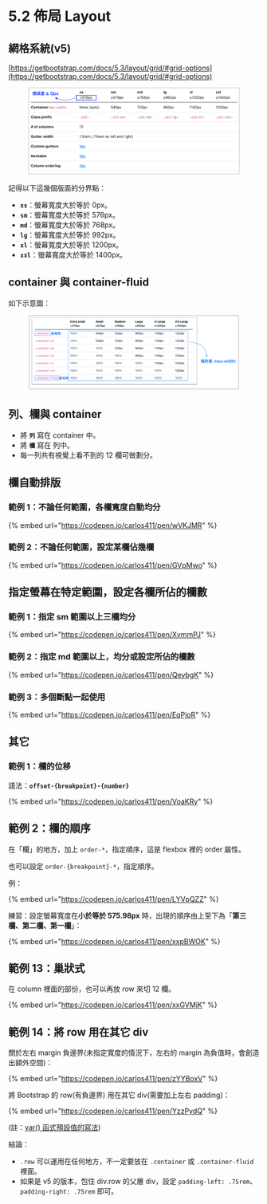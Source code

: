 # 5.2 佈局 Layout

## 網格系統(v5)

[https://getbootstrap.com/docs/5.3/layout/grid/#grid-options](https://getbootstrap.com/docs/5.3/layout/grid/#grid-options)

<figure><img src="../.gitbook/assets/bootstrap_grid_hint.png" alt=""><figcaption></figcaption></figure>

記得以下這幾個版面的分界點：

* **`xs`**：螢幕寬度大於等於 0px。
* **`sm`**：螢幕寬度大於等於 576px。
* **`md`**：螢幕寬度大於等於 768px。
* **`lg`**：螢幕寬度大於等於 992px。
* **`xl`**：螢幕寬度大於等於 1200px。
* **`xxl`**：螢幕寬度大於等於 1400px。



## container 與 container-fluid

如下示意圖：

<figure><img src="../.gitbook/assets/bootstrap_container.png" alt=""><figcaption></figcaption></figure>



## 列、欄與 container

* 將 **`列`** 寫在 container 中。
* 將 **`欄`** 寫在 列中。
* 每一列共有視覺上看不到的 12 欄可做劃分。



## 欄自動排版



### 範例 1：不論任何範圍，各欄寬度自動均分

{% embed url="https://codepen.io/carlos411/pen/wVKJMR" %}



### 範例 2：不論任何範圍，設定某欄佔幾欄

{% embed url="https://codepen.io/carlos411/pen/GVpMwo" %}



## 指定螢幕在特定範圍，設定各欄所佔的欄數



### 範例 1：指定 sm 範圍以上三欄均分

{% embed url="https://codepen.io/carlos411/pen/XvmmPJ" %}



### 範例 2：指定 md 範圍以上，均分或設定所佔的欄數

{% embed url="https://codepen.io/carlos411/pen/QeybgK" %}



### 範例 3：多個斷點一起使用

{% embed url="https://codepen.io/carlos411/pen/EqPjoR" %}



## 其它

### 範例 1：欄的位移

語法：**`offset-{breakpoint}-{number}`**

{% embed url="https://codepen.io/carlos411/pen/VoaKRy" %}



## 範例 2：欄的順序

在「欄」的地方，加上 `order-*`，指定順序，這是 flexbox 裡的 order 屬性。

也可以設定 `order-{breakpoint}-*`，指定順序。

例：

{% embed url="https://codepen.io/carlos411/pen/LYVpQZZ" %}



練習：設定螢幕寬度在**小於等於 575.98px** 時，出現的順序由上至下為「**第三欄、第二欄、第一欄**」：

{% embed url="https://codepen.io/carlos411/pen/xxpBWOK" %}







## 範例 13：巢狀式

在 column 裡面的部份，也可以再放 row 來切 12 欄。

{% embed url="https://codepen.io/carlos411/pen/xxGVMjK" %}



## 範例 14：將 row 用在其它 div

關於左右 margin 負邊界(未指定寬度的情況下，左右的 margin 為負值時，會創造出額外空間)：

{% embed url="https://codepen.io/carlos411/pen/zYYBoxV" %}

將 Bootstrap 的 row(有負邊界) 用在其它 div(需要加上左右 padding)：

{% embed url="https://codepen.io/carlos411/pen/YzzPydQ" %}

(註：[var() 函式預設值的寫法](https://codepen.io/carlos411/pen/oNZzgZp))



結論：

* `.row` 可以運用在任何地方，不一定要放在 `.container` 或 `.container-fluid` 裡面。
* 如果是 v5 的版本，包住 div.row 的父層 div，設定 `padding-left: .75rem`、`padding-right: .75rem` 即可。

